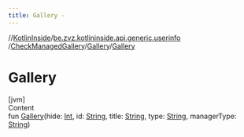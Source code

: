 ```yaml
---
title: Gallery -
---
```

//[KotlinInside](../../../index.md)/[be.zvz.kotlininside.api.generic.userinfo](../../index.md)
/[CheckManagedGallery](../index.md)/[Gallery](index.md)/[Gallery](-gallery.md)

# Gallery

[jvm]  
Content  
fun [Gallery](-gallery.md)(hide: [Int](https://kotlinlang.org/api/latest/jvm/stdlib/kotlin/-int/index.html),
id: [String](https://kotlinlang.org/api/latest/jvm/stdlib/kotlin/-string/index.html),
title: [String](https://kotlinlang.org/api/latest/jvm/stdlib/kotlin/-string/index.html),
type: [String](https://kotlinlang.org/api/latest/jvm/stdlib/kotlin/-string/index.html),
managerType: [String](https://kotlinlang.org/api/latest/jvm/stdlib/kotlin/-string/index.html))  



